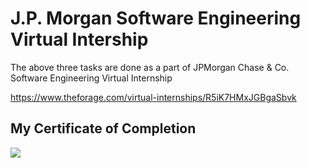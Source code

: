 # J.P. Morgan Software Engineering Virtual Intership

The above three tasks are done as a part of JPMorgan Chase &amp; Co. Software Engineering Virtual Internship

https://www.theforage.com/virtual-internships/R5iK7HMxJGBgaSbvk


## My Certificate of Completion
![](https://github.com/manikanta222010/JPMorgan-Virtual-Internship/blob/main/R5iK7HMxJGBgaSbvk_J.P.%20Morgan_uncdTbRkWZJ4HtvhT_1658993966689_completion_certificate%201%20of%201.png)
